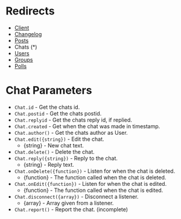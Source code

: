 # Redirects
* [Client](https://github.com/Abooby1/lyon/blob/main/README.md)
* [Changelog](https://github.com/Abooby1/lyon/blob/main/Docs/changelog.md)
* [Posts](https://github.com/Abooby1/lyon/blob/main/Docs/posts.md)
* Chats (*)
* [Users](https://github.com/Abooby1/lyon/blob/main/Docs/users.md)
* [Groups](https://github.com/Abooby1/lyon/blob/main/Docs/groups.md)
* [Polls](https://github.com/Abooby1/lyon/blob/main/Docs/polls.md)

# Chat Parameters
* `Chat.id` - Get the chats id.
* `Chat.postid` - Get the chats postid.
* `Chat.replyid` - Get the chats reply id, if replied.
* `Chat.created` - Get when the chat was made in timestamp.
* `Chat.author()` - Get the chats author as User.
* `Chat.edit({string})` - Edit the chat.
	* {string} - New chat text.
* `Chat.delete()` - Delete the chat.
* `Chat.reply({string})` - Reply to the chat.
	* {string} - Reply text.
* `Chat.onDelete({function})` - Listen for when the chat is deleted.
	* {function} - The function called when the chat is deleted.
* `Chat.onEdit({function})` - Listen for when the chat is edited.
	* {function} - The function called when the chat is edited.
* `Chat.disconnect({array})` - Disconnect a listener.
	* {array} - Array given from a listener.
* `Chat.report()` - Report the chat. (incomplete)